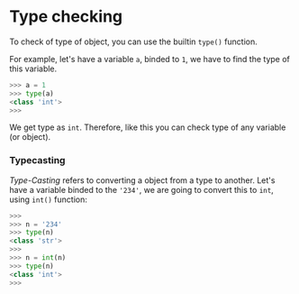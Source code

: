 # Type checking 

To check of type of object, you can use the builtin `type()`  function.

For example, let's have a variable `a`, binded to `1`, we have to find the type of this variable.

```py
>>> a = 1
>>> type(a)
<class 'int'>
>>> 
```

We get type as `int`. Therefore, like this you can check type of any variable (or object).

### Typecasting

*Type-Casting* refers to converting a object from a type to another. Let's have a variable binded to the `'234'`, we are going to convert this to `int`, using `int()` function:

```py
>>> 
>>> n = '234'
>>> type(n)
<class 'str'>
>>> 
>>> n = int(n)
>>> type(n)
<class 'int'>
>>> 
```